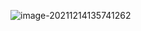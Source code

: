 ![image-20211214135741262](/home/rohan/.config/Typora/typora-user-images/image-20211214135741262.png)